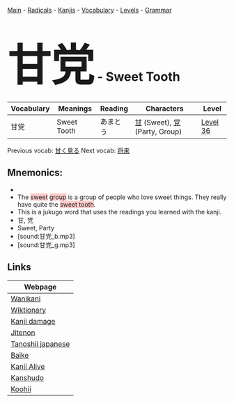 <style> bigfont {font-size: 100px}</style>
[Main](../README.md) -
[Radicals](../radicals.md) -
[Kanjis](../kanjis.md) -
[Vocabulary](../vocabulary.md) -
[Levels](../levels.md) -
[Grammar](../grammar.md)
# <bigfont> 甘党</bigfont> - Sweet Tooth 

| Vocabulary | Meanings | Reading | Characters | Level |
| --- | --- | --- | --- | --- |
| 甘党 | Sweet Tooth | あまとう |  [甘](../kanjis/甘.md) (Sweet), [党](../kanjis/党.md) (Party, Group) | [Level 36](../levels/wk_level36.md) |

Previous vocab: [甘く見る](甘く見る.md) Next vocab: [将来](将来.md) 

## Mnemonics:

* 
* The <span style="background-color:#ffcccb"> sweet</span> <span style="background-color:#ffcccb"> group</span> is a group of people who love sweet things. They really have quite the <span style="background-color:#ffcccb"> sweet tooth</span>.
* This is a jukugo word that uses the readings you learned with the kanji.
* 甘, 党
* Sweet, Party
* [sound:甘党_b.mp3]
* [sound:甘党_g.mp3]


## Links 

| Webpage |
| --- |
| [Wanikani          ](https://www.wanikani.com/kanji/甘党) |
| [Wiktionary        ](https://en.wiktionary.org/wiki/甘党) |
| [Kanji damage      ](http://www.kanjidamage.com/kanji/search?utf8=✓&q=甘党) |
| [Jitenon           ](https://jitenon.com/kanji/甘党) |
| [Tanoshii japanese ](https://www.tanoshiijapanese.com/dictionary/kanji.cfm?k=甘党) |
| [Baike             ](https://baike.baidu.com/item/甘党) |
| [Kanji Alive       ](https://app.kanjialive.com/甘党) |
| [Kanshudo          ](https://www.kanshudo.com/searchmn?q=甘党) |
| [Koohii            ](https://kanji.koohii.com/study/kanji/甘党) |
